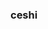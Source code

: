 <!--
 * @Author: chenwen11
 * @Date: 2020-06-30 02:02:09
 * @LastEditTime: 2020-06-30 03:08:15
 * @Description: 合集
--> 

### ceshi
